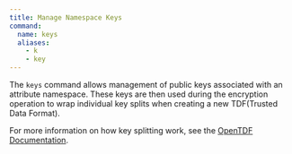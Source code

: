 ```yaml
---
title: Manage Namespace Keys
command:
  name: keys
  aliases:
    - k
    - key
---
```


The `keys` command allows management of public keys associated with an attribute namespace. These keys are then used during the encryption operation to wrap individual key splits when creating a new TDF(Trusted Data Format).

For more information on how key splitting work, see the [OpenTDF Documentation](https://opentdf.io/components/policy/key_access_grants).
